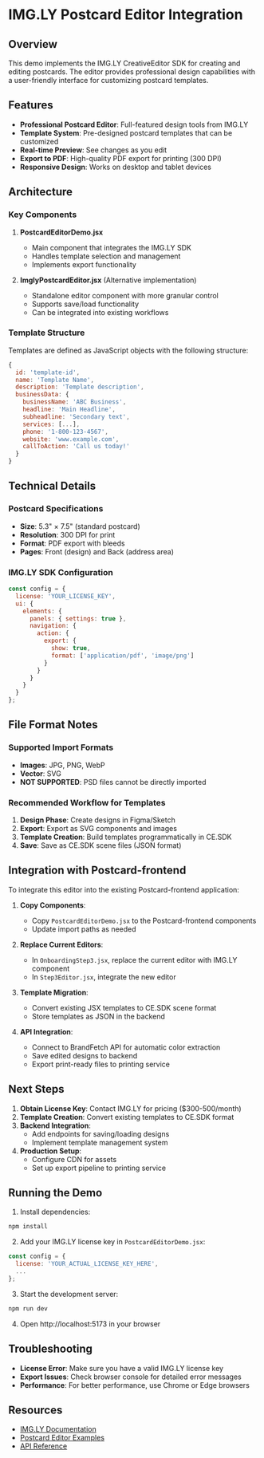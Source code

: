 # IMG.LY Postcard Editor Integration

## Overview
This demo implements the IMG.LY CreativeEditor SDK for creating and editing postcards. The editor provides professional design capabilities with a user-friendly interface for customizing postcard templates.

## Features
- **Professional Postcard Editor**: Full-featured design tools from IMG.LY
- **Template System**: Pre-designed postcard templates that can be customized
- **Real-time Preview**: See changes as you edit
- **Export to PDF**: High-quality PDF export for printing (300 DPI)
- **Responsive Design**: Works on desktop and tablet devices

## Architecture

### Key Components

1. **PostcardEditorDemo.jsx**
   - Main component that integrates the IMG.LY SDK
   - Handles template selection and management
   - Implements export functionality

2. **ImglyPostcardEditor.jsx** (Alternative implementation)
   - Standalone editor component with more granular control
   - Supports save/load functionality
   - Can be integrated into existing workflows

### Template Structure
Templates are defined as JavaScript objects with the following structure:
```javascript
{
  id: 'template-id',
  name: 'Template Name',
  description: 'Template description',
  businessData: {
    businessName: 'ABC Business',
    headline: 'Main Headline',
    subheadline: 'Secondary text',
    services: [...],
    phone: '1-800-123-4567',
    website: 'www.example.com',
    callToAction: 'Call us today!'
  }
}
```

## Technical Details

### Postcard Specifications
- **Size**: 5.3" × 7.5" (standard postcard)
- **Resolution**: 300 DPI for print
- **Format**: PDF export with bleeds
- **Pages**: Front (design) and Back (address area)

### IMG.LY SDK Configuration
```javascript
const config = {
  license: 'YOUR_LICENSE_KEY',
  ui: {
    elements: {
      panels: { settings: true },
      navigation: {
        action: {
          export: {
            show: true,
            format: ['application/pdf', 'image/png']
          }
        }
      }
    }
  }
};
```

## File Format Notes

### Supported Import Formats
- **Images**: JPG, PNG, WebP
- **Vector**: SVG
- **NOT SUPPORTED**: PSD files cannot be directly imported

### Recommended Workflow for Templates
1. **Design Phase**: Create designs in Figma/Sketch
2. **Export**: Export as SVG components and images
3. **Template Creation**: Build templates programmatically in CE.SDK
4. **Save**: Save as CE.SDK scene files (JSON format)

## Integration with Postcard-frontend

To integrate this editor into the existing Postcard-frontend application:

1. **Copy Components**:
   - Copy `PostcardEditorDemo.jsx` to the Postcard-frontend components
   - Update import paths as needed

2. **Replace Current Editors**:
   - In `OnboardingStep3.jsx`, replace the current editor with IMG.LY component
   - In `Step3Editor.jsx`, integrate the new editor

3. **Template Migration**:
   - Convert existing JSX templates to CE.SDK scene format
   - Store templates as JSON in the backend

4. **API Integration**:
   - Connect to BrandFetch API for automatic color extraction
   - Save edited designs to backend
   - Export print-ready files to printing service

## Next Steps

1. **Obtain License Key**: Contact IMG.LY for pricing ($300-500/month)
2. **Template Creation**: Convert existing templates to CE.SDK format
3. **Backend Integration**: 
   - Add endpoints for saving/loading designs
   - Implement template management system
4. **Production Setup**:
   - Configure CDN for assets
   - Set up export pipeline to printing service

## Running the Demo

1. Install dependencies:
```bash
npm install
```

2. Add your IMG.LY license key in `PostcardEditorDemo.jsx`:
```javascript
const config = {
  license: 'YOUR_ACTUAL_LICENSE_KEY_HERE',
  ...
};
```

3. Start the development server:
```bash
npm run dev
```

4. Open http://localhost:5173 in your browser

## Troubleshooting

- **License Error**: Make sure you have a valid IMG.LY license key
- **Export Issues**: Check browser console for detailed error messages
- **Performance**: For better performance, use Chrome or Edge browsers

## Resources

- [IMG.LY Documentation](https://img.ly/docs/cesdk)
- [Postcard Editor Examples](https://github.com/imgly/cesdk-web-examples)
- [API Reference](https://img.ly/docs/cesdk/api)